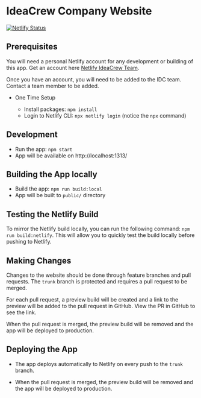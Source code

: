 # IdeaCrew Company Website

[![Netlify Status](https://api.netlify.com/api/v1/badges/7e81fc76-3451-4354-a2cb-cb0df0e522e8/deploy-status)](https://app.netlify.com/sites/idc-web/deploys)

## Prerequisites

You will need a personal Netlify account for any development or building of this app. Get an account here [Netlify IdeaCrew Team](https://app.netlify.com/teams/ideacrew/members).

Once you have an account, you will need to be added to the IDC team. Contact a team member to be added.

- One Time Setup

  - Install packages: `npm install`
  - Login to Netlify CLI: `npx netlify login` (notice the `npx` command)

## Development

- Run the app: `npm start`
- App will be available on http://localhost:1313/

## Building the App locally

- Build the app: `npm run build:local`
- App will be built to `public/` directory

## Testing the Netlify Build

To mirror the Netlify build locally, you can run the following command: `npm run build:netlify`. This will allow you to quickly test the build locally before pushing to Netlify.

## Making Changes

Changes to the website should be done through feature branches and pull requests. The `trunk` branch is protected and requires a pull request to be merged.

For each pull request, a preview build will be created and a link to the preview will be added to the pull request in GitHub. View the PR in GitHub to see the link.

When the pull request is merged, the preview build will be removed and the app will be deployed to production.

## Deploying the App

- The app deploys automatically to Netlify on every push to the `trunk` branch.

- When the pull request is merged, the preview build will be removed and the app will be deployed to production.
